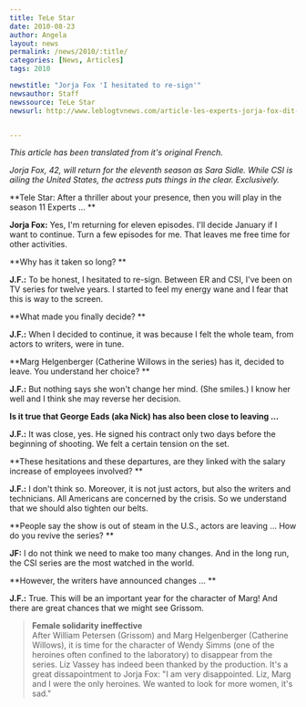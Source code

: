 ```yaml
---
title: TeLe Star
date: 2010-08-23
author: Angela
layout: news
permalink: /news/2010/:title/
categories: [News, Articles]
tags: 2010

newstitle: "Jorja Fox 'I hesitated to re-sign'"
newsauthor: Staff
newssource: TeLe Star  
newsurl: http://www.leblogtvnews.com/article-les-experts-jorja-fox-dit-avoir-hesite-a-resigner-55802607.html 


---
```


*This article has been translated from it's original French.*

 *Jorja Fox, 42, will return for the eleventh season as Sara Sidle. While CSI is ailing the United States, the actress puts things in the clear. Exclusively.*

**Tele Star: After a thriller about your presence, then you will play in the season 11 Experts ... **

**Jorja Fox:** Yes, I'm returning for eleven episodes. I'll decide January if I want to continue. Turn a few episodes for me. That leaves me free time for other activities. 

**Why has it taken so long? **

**J.F.:** To be honest, I hesitated to re-sign. Between ER and CSI, I've been on TV series for twelve years. I started to feel my energy wane and I fear that this is way to the screen. 

**What made you finally decide? **

**J.F.:** When I decided to continue, it was because I felt the whole team, from actors to writers, were in tune.

**Marg Helgenberger (Catherine Willows in the series) has it, decided to leave. You understand her choice? **

**J.F.:** But nothing says she won't change her mind. (She smiles.) I know her well and I think she may reverse her decision. 

**Is it true that George Eads (aka Nick) has also been close to leaving ...** 

**J.F.:** It was close, yes. He signed his contract only two days before the beginning of shooting. We felt a certain tension on the set. 

**These hesitations and these departures, are they linked with the salary increase of employees involved? **

**J.F.:** I don't think so. Moreover, it is not just actors, but also the writers and technicians. All Americans are concerned by the crisis. So we understand that we should also tighten our belts. 

**People say the show is out of steam in the U.S., actors are leaving ... How do you revive the series? **

**JF:** I do not think we need to make too many changes. And in the long run, the CSI series are the most watched in the world. 

**However, the writers have announced changes ... **

**J.F.:** True. This will be an important year for the character of Marg! And there are great chances that we might see Grissom. 

> **Female solidarity ineffective**  
> After William Petersen (Grissom) and Marg Helgenberger (Catherine Willows), it is time for the character of Wendy Simms (one of the heroines often confined to the laboratory) to disappear from the series. Liz Vassey has indeed been thanked by the production. It's a great dissapointment to Jorja Fox: "I am very disappointed. Liz, Marg and I were the only heroines. We wanted to look for more women, it's sad." 

